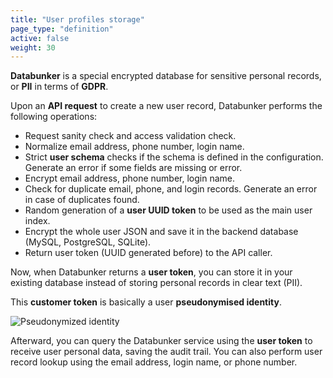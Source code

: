 ```yaml
---
title: "User profiles storage"
page_type: "definition"
active: false
weight: 30
---
```


**Databunker** is a special encrypted database for sensitive personal records, or **PII** in terms of **GDPR**.

Upon an **API request** to create a new user record, Databunker performs the following operations:

- Request sanity check and access validation check.
- Normalize email address, phone number, login name.
- Strict **user schema** checks if the schema is defined in the configuration. Generate an error if some fields are missing or error.
- Encrypt email address, phone number, login name.
- Check for duplicate email, phone, and login records. Generate an error in case of duplicates found.
- Random generation of a **user UUID token** to be used as the main user index.
- Encrypt the whole user JSON and save it in the backend database (MySQL, PostgreSQL, SQLite).
- Return user token (UUID generated before) to the API caller.

Now, when Databunker returns a **user token**, you can store it in your existing database instead of storing personal records in clear text (PII).

This **customer token** is basically a user **pseudonymised identity**.

![Pseudonymized identity](/img/pseudonymized-identity.png)

Afterward, you can query the Databunker service using the **user token** to receive user personal data, saving the audit trail. You can also perform user record lookup using the email address, login name, or phone number.
